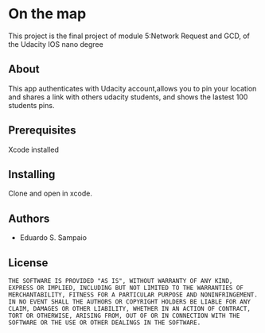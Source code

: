 # On the map

This project is the final project of module 5:Network Request and GCD, of the Udacity IOS nano degree

## About

This app authenticates with Udacity account,allows you to pin your location and shares a link with others udacity students, and shows the lastest 100 students pins.

## Prerequisites
Xcode installed

## Installing

Clone and open in xcode.

## Authors

- Eduardo S. Sampaio

## License
```
THE SOFTWARE IS PROVIDED "AS IS", WITHOUT WARRANTY OF ANY KIND, EXPRESS OR IMPLIED, INCLUDING BUT NOT LIMITED TO THE WARRANTIES OF MERCHANTABILITY, FITNESS FOR A PARTICULAR PURPOSE AND NONINFRINGEMENT. IN NO EVENT SHALL THE AUTHORS OR COPYRIGHT HOLDERS BE LIABLE FOR ANY CLAIM, DAMAGES OR OTHER LIABILITY, WHETHER IN AN ACTION OF CONTRACT, TORT OR OTHERWISE, ARISING FROM, OUT OF OR IN CONNECTION WITH THE SOFTWARE OR THE USE OR OTHER DEALINGS IN THE SOFTWARE.
```